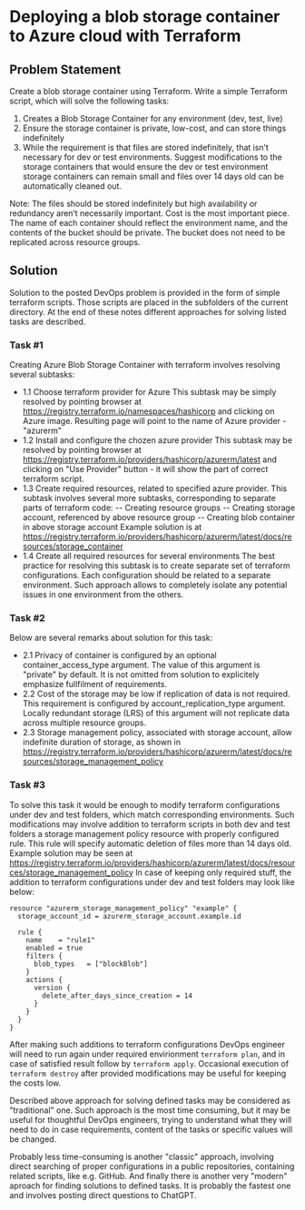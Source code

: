 # Deploying a blob storage container to Azure cloud with Terraform

## Problem Statement

Create a blob storage container using Terraform. Write a simple Terraform script, which will solve the following tasks:

1. Creates a Blob Storage Container for any environment (dev, test, live)
2. Ensure the storage container is private, low-cost, and can store things indefinitely
3. While the requirement is that files are stored indefinitely, that isn’t necessary for dev or test environments. Suggest modifications to the storage containers that would ensure the dev or test environment storage containers can remain small and files over 14 days old can be automatically cleaned out.

Note: The files should be stored indefinitely but high availability or redundancy aren’t necessarily important. Cost is the most important piece. The name of each container should reflect the environment name, and the contents of the bucket should be private. The bucket does not need to be replicated across resource groups.

## Solution

Solution to the posted DevOps problem is provided in the form of simple terraform scripts. Those scripts are placed in the subfolders of the current directory.
At the end of these notes different approaches for solving listed tasks are described.

### Task #1

Creating Azure Blob Storage Container with terraform involves resolving several subtasks:

- 1.1 Choose terraform provider for Azure
This subtask may be simply resolved by pointing browser at <https://registry.terraform.io/namespaces/hashicorp> and clicking on Azure image. Resulting page will point to the name of Azure provider - "azurerm"
- 1.2 Install and configure the chozen azure provider
This subtask may be resolved by pointing browser at <https://registry.terraform.io/providers/hashicorp/azurerm/latest> and clicking on "Use Provider" button - it will show the part of correct terraform script.
- 1.3 Create required resources, related to specified azure provider.
This subtask involves several more subtasks, corresponding to separate parts of terraform code:
-- Creating resource groups
-- Creating storage account, referenced by above resource group
-- Creating blob container in above storage account
    Example solution is at <https://registry.terraform.io/providers/hashicorp/azurerm/latest/docs/resources/storage_container>
- 1.4 Create all required resources for several environments
The best practice for resolving this subtask is to create separate set of terraform configurations.
Each configuration should be related to a separate environment. Such approach allows to completely isolate any potential issues in one environment from the others.

### Task #2

Below are several remarks about solution for this task:

- 2.1 Privacy of container is configured by an optional container_access_type argument. The value of this argument is "private" by default. It is not omitted from solution to explicitely emphasize fullfilment of requirements.
- 2.2 Cost of the storage may be low if replication of data is not required. This requirement is configured by
account_replication_type argument. Locally redundant storage (LRS) of this argument will not replicate data across multiple resource groups.
- 2.3 Storage management policy, associated with storage account, allow indefinite duration of storage, as shown in
<https://registry.terraform.io/providers/hashicorp/azurerm/latest/docs/resources/storage_management_policy>

### Task #3

To solve this task it would be enough to modify terraform configurations under dev and test folders, which match
corresponding environments. Such modifications may involve addition to terraform scripts in both dev and test folders
a storage management policy resource with properly configured rule. This rule will specify automatic deletion of files more than 14 days old. Example solution may be seen at
<https://registry.terraform.io/providers/hashicorp/azurerm/latest/docs/resources/storage_management_policy>
In case of keeping only required stuff, the addition to terraform configurations under dev and test folders may look like below:

```text
resource "azurerm_storage_management_policy" "example" {
  storage_account_id = azurerm_storage_account.example.id

  rule {
    name    = "rule1"
    enabled = true
    filters {
      blob_types   = ["blockBlob"]
    }
    actions {
      version {
        delete_after_days_since_creation = 14
      }
    }
  }
}
```

After making such additions to terraform configurations DevOps engineer will need to run again under required envirionment
`terraform plan`, and in case of satisfied result follow by `terraform apply`. Occasional execution of `terraform destroy`
after provided modifications may be useful for keeping the costs low.

Described above approach for solving defined tasks may be considered as "traditional" one. Such approach is the most time consuming, but it may be useful for thoughtful DevOps engineers, trying to understand what they will need to do in case
requirements, content of the tasks or specific values will be changed.

Probably less time-consuming is another "classic" approach, involving direct searching of proper configurations in a public
repositories, containing related scripts, like e.g. GitHub.
And finally there is another very "modern" aproach for finding solutions to defined tasks. It is probably the fastest one and involves posting direct questions to ChatGPT.
